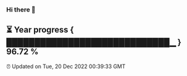 ### Hi there 👋
⏳ Year progress { █████████████████████████████▁ } 96.72 %
---
⏰ Updated on Tue, 20 Dec 2022 00:39:33 GMT

